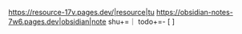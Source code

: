 https://resource-17v.pages.dev/|resource|tu
https://obsidian-notes-7w6.pages.dev|obsidian|note
shu+=｜
todo+=- [ ] 



